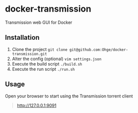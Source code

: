 # docker-transmission
Transmission web GUI for Docker

## Installation
1. Clone the project
`git clone git@github.com:Ohge/docker-transmission.git`
2. Alter the config (optional)
`vim settings.json`
2. Execute the build script
`./build.sh`
3. Execute the run script
`./run.sh`

## Usage
Open your browser to start using the Transmission torrent client
> http://127.0.0.1:9091
